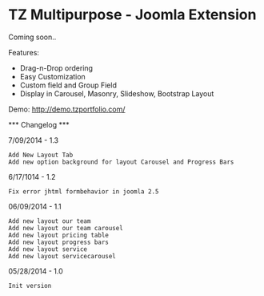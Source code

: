 # TZ Multipurpose - Joomla Extension

Coming soon..

Features:

* Drag-n-Drop ordering
* Easy Customization
* Custom field and Group Field
* Display in Carousel, Masonry, Slideshow, Bootstrap Layout

Demo: http://demo.tzportfolio.com/

*** Changelog ***

7/09/2014  - 1.3

	Add New Layout Tab
	Add new option background for layout Carousel and Progress Bars

6/17/1014  - 1.2
	
	Fix error jhtml formbehavior in joomla 2.5

06/09/2014 - 1.1

	Add new layout our team
	Add new layout our team carousel
	Add new layout pricing table
	Add new layout progress bars
	Add new layout service
	Add new layout servicecarousel



05/28/2014 - 1.0

	Init version